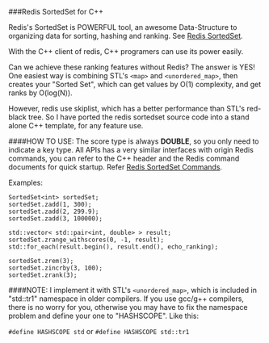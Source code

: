 ###Redis SortedSet for C++

Redis's SortedSet is POWERFUL tool, an awesome Data-Structure to organizing data for sorting, hashing and ranking. See [Redis SortedSet](http://www.redis.io/topics/data-types#sorted-sets).

With the C++ client of redis, C++ programers can use its power easily. 

Can we achieve these ranking features without Redis?
The answer is YES! One easiest way is combining STL's `<map>` and `<unordered_map>`, then creates your "Sorted Set", which can get values by O(1) complexity, and get ranks by O(log(N)).

However, redis use skiplist, which has a better performance than STL's red-black tree. So I have ported the redis sortedset source code into a stand alone C++ template, for any feature use.

####HOW TO USE: 
The score type is always **DOUBLE**, so you only need to indicate a key type. All APIs has a very similar interfaces with origin Redis commands, you can refer to the C++ header and the Redis command documents for quick startup. Refer [Redis SortedSet Commands](http://www.redis.io/commands#sorted_set).

Examples:

    SortedSet<int> sortedSet;     
    sortedSet.zadd(1, 300);
    sortedSet.zadd(2, 299.9);
    sortedSet.zadd(3, 100000);
    
    std::vector< std::pair<int, double> > result;
    sortedSet.zrange_withscores(0, -1, result);
    std::for_each(result.begin(), result.end(), echo_ranking);
    
    sortedSet.zrem(3);
    sortedSet.zincrby(3, 100);
    sortedSet.zrank(3);

####NOTE:
I implement it with STL's `<unordered_map>`, which is included in "std::tr1" namespace in older compilers. If you use gcc/g++ compilers, there is no worry for you, otherwise you may have to fix the namespace problem and define your one to "HASHSCOPE". Like this:

`#define HASHSCOPE std` or `#define HASHSCOPE std::tr1`